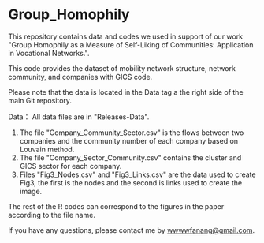 # Group_Homophily

This repository contains data and codes we used in support of our work 
"Group Homophily as a Measure of Self-Liking of Communities: Application in Vocational Networks.".

This code provides the dataset of mobility network structure, network community, and companies with GICS code. 

Please note that the data is located in the Data tag a the right side of the main Git repository. 

Data：
All data files are in "Releases-Data". 
1. The file "Company_Community_Sector.csv" is the flows between two companies and the community number of each company based on Louvain method. 
2. The file "Company_Sector_Community.csv" contains the cluster and GICS sector for each company.
3. Files "Fig3_Nodes.csv" and "Fig3_Links.csv" are the data used to create Fig3, the first is the nodes and the second is links used to create the image.

The rest of the R codes can correspond to the figures in the paper according to the file name.

If you have any questions, please contact me by wwwwfanang@gmail.com.
